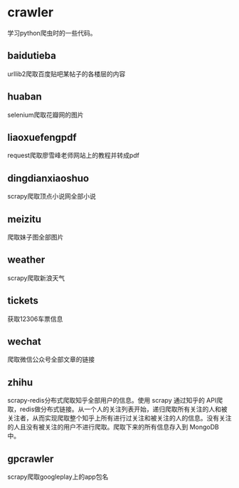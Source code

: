 # crawler
学习python爬虫时的一些代码。

## baidutieba
urllib2爬取百度贴吧某帖子的各楼层的内容

## huaban
selenium爬取花瓣网的图片

## liaoxuefengpdf
request爬取廖雪峰老师网站上的教程并转成pdf

## dingdianxiaoshuo
scrapy爬取顶点小说网全部小说

## meizitu
爬取妹子图全部图片

## weather
scrapy爬取新浪天气

## tickets
获取12306车票信息

## wechat
爬取微信公众号全部文章的链接

## zhihu
scrapy-redis分布式爬取知乎全部用户的信息。使用 scrapy 通过知乎的 API爬取，redis做分布式链接。从一个人的关注列表开始，递归爬取所有关注的人和被关注者，从而实现爬取整个知乎上所有进行过关注和被关注的人的信息。没有关注的人且没有被关注的用户不进行爬取。爬取下来的所有信息存入到 MongoDB 中。

## gpcrawler
scrapy爬取googleplay上的app包名
